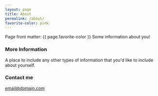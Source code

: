 ```yaml
---
layout: page
title: About
permalink: /about/
favorite-color: pink
---
```


Page front matter: {{ page.favorite-color }}
Some information about you!

### More Information

A place to include any other types of information that you'd like to include about yourself.

### Contact me

[email@domain.com](mailto:email@domain.com)
